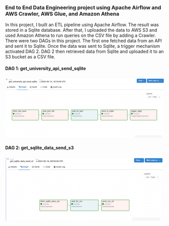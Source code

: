 ### End to End Data Engineering project using Apache Airflow and AWS Crawler, AWS Glue, and Amazon Athena

In this project, I built an ETL pipeline using Apache Airflow. The result was stored in a Sqlite database. After that, I uploaded the data to AWS S3 and used Amazon Athena to run queries on the CSV file by adding a Crawler. There were two DAGs in this project. The first one fetched data from an API and sent it to Sqlite. Once the data was sent to Sqlite, a trigger mechanism activated DAG 2. DAG 2 then retrieved data from Sqlite and uploaded it to an S3 bucket as a CSV file.

#### DAG 1: get_university_api_send_sqlite

![alt text](image-1.png)

#### DAG 2: get_sqlite_data_send_s3

![alt text](image-2.png)
